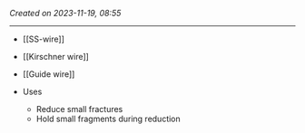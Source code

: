 *Created on 2023-11-19, 08:55* 

---
- [[SS-wire]]
- [[Kirschner wire]] 
- [[Guide wire]] 

- Uses
	- Reduce small fractures
	- Hold small fragments during reduction
